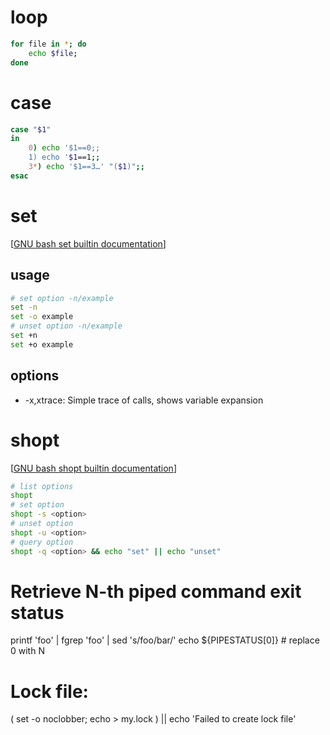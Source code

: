 # loop

```bash
for file in *; do
    echo $file;
done
```

# case

```bash
case "$1"
in
    0) echo '$1==0;;
    1) echo '$1==1;;
    3*) echo '$1==3…' "($1)";;
esac
```

# set

[[GNU bash set builtin documentation]]

## usage

```bash
# set option -n/example
set -n
set -o example
# unset option -n/example
set +n
set +o example
```

## options

* -x,xtrace: Simple trace of calls, shows variable expansion


# shopt

[[GNU bash shopt builtin documentation]]

```bash
# list options
shopt
# set option
shopt -s <option>
# unset option
shopt -u <option>
# query option
shopt -q <option> && echo "set" || echo "unset"
```


# Retrieve N-th piped command exit status
printf 'foo' | fgrep 'foo' | sed 's/foo/bar/'
echo ${PIPESTATUS[0]}  # replace 0 with N

# Lock file:
( set -o noclobber; echo > my.lock ) || echo 'Failed to create lock file'


[GNU bash documentation]: https://www.gnu.org/software/bash/manual/html_node/index.html
[GNU bash set builtin documentation]: https://www.gnu.org/software/bash/manual/html_node/The-Set-Builtin.html
[GNU bash shopt builtin documentation]: https://www.gnu.org/software/bash/manual/html_node/The-Shopt-Builtin.html

